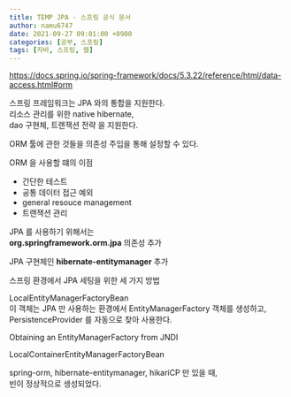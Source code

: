 ```yaml
---
title: TEMP JPA - 스프링 공식 문서
author: namu6747
date: 2021-09-27 09:01:00 +0900
categories: [공부, 스프링]
tags: [자바, 스프링, 웹]
---
```


https://docs.spring.io/spring-framework/docs/5.3.22/reference/html/data-access.html#orm

스프링 프레임워크는 JPA 와의 통합을 지원한다.  
리소스 관리를 위한 native hibernate,  
dao 구현체, 트랜잭션 전략 을 지원한다.  

ORM 툴에 관한 것들을 의존성 주입을 통해 설정할 수 있다.

ORM 을 사용할 떄의 이점

- 간단한 테스트
- 공통 데이터 접근 예외
- general resouce management
- 트랜잭션 관리

JPA 를 사용하기 위해서는   
**org.springframework.orm.jpa** 의존성 추가

JPA 구현체인
**hibernate-entitymanager** 추가

스프링 환경에서 JPA 세팅을 위한 세 가지 방법

LocalEntityManagerFactoryBean  
이 객체는 JPA 만 사용하는 환경에서 EntityManagerFactory 객체를 생성하고,
PersistenceProvider 를 자동으로 찾아 사용한다.  

Obtaining an EntityManagerFactory from JNDI  

LocalContainerEntityManagerFactoryBean  


spring-orm, hibernate-entitymanager, hikariCP 만 있을 때,  
빈이 정상적으로 생성되었다.  